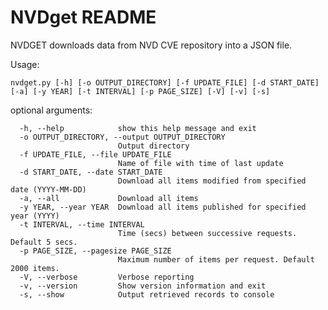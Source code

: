 # NVDget README

NVDGET downloads data from NVD CVE repository into a JSON file.

Usage:

`nvdget.py [-h] [-o OUTPUT_DIRECTORY] [-f UPDATE_FILE] [-d START_DATE]
                 [-a] [-y YEAR] [-t INTERVAL] [-p PAGE_SIZE] [-V] [-v] [-s]`


optional arguments:
```
  -h, --help            show this help message and exit
  -o OUTPUT_DIRECTORY, --output OUTPUT_DIRECTORY
                        Output directory
  -f UPDATE_FILE, --file UPDATE_FILE
                        Name of file with time of last update
  -d START_DATE, --date START_DATE
                        Download all items modified from specified date (YYYY-MM-DD)
  -a, --all             Download all items
  -y YEAR, --year YEAR  Download all items published for specified year (YYYY)
  -t INTERVAL, --time INTERVAL
                        Time (secs) between successive requests. Default 5 secs.
  -p PAGE_SIZE, --pagesize PAGE_SIZE
                        Maximum number of items per request. Default 2000 items.
  -V, --verbose         Verbose reporting
  -v, --version         Show version information and exit
  -s, --show            Output retrieved records to console
```
